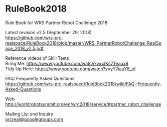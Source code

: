 # RuleBook2018
Rule Book for WRS Partner Robot Challenge 2018

Latest revision v2.5 (September 29, 2018)  
https://github.com/wrs-prc-realspace/RuleBook2018/blob/master/WRS_PartnerRobotChallenge_RealSpace_2018_v2.5.pdf

Reference videos of Skill Tests  
Bring Me: https://www.youtube.com/watch?v=clKs7Teaox8  
Tidy Up Here: https://www.youtube.com/watch?v=yY7iauY8_oI

FAQ: Frequently Asked Questions  
https://github.com/wrs-prc-realspace/RuleBook2018/wiki/FAQ:-Frequently-Asked-Questions

Web  
http://worldrobotsummit.org/en/wrc2018/service/#partner_robot_challenge

Mailing List and Inquiry  
prcreal@googlegroups.com
